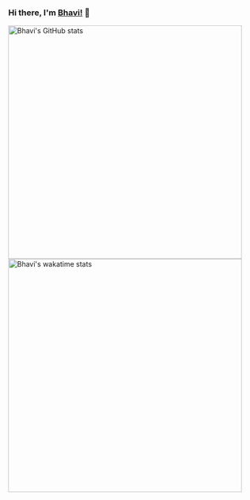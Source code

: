 ### Hi there, I'm [Bhavi!](https://bhavidhingra.dev) 👋

<!--
**bhavidhingra/bhavidhingra** is a ✨ _special_ ✨ repository because its `README.md` (this file) appears on your GitHub profile.

Here are some ideas to get you started:

- 🔭 I’m currently working on ...
- 🌱 I’m currently learning ...
- 👯 I’m looking to collaborate on ...
- 🤔 I’m looking for help with ...
- 💬 Ask me about ...
- 📫 How to reach me: ...
- 😄 Pronouns: ...
- ⚡ Fun fact: ...
-->

<a href="https://github.com/anuraghazra/github-readme-stats">
  <img align="center" width="472px" src="https://github-readme-stats.vercel.app/api?username=bhavidhingra&count_private=true&show_icons=true&theme=buefy&hide=stars,issues" alt="Bhavi's GitHub stats"/>
</a>
<a href="https://wakatime.com/@bhavidhingra">
  <img align="center" width="472px" src="https://github-readme-stats.vercel.app/api/wakatime?username=bhavidhingra&theme=buefy" alt="Bhavi's wakatime stats" />
</a>
